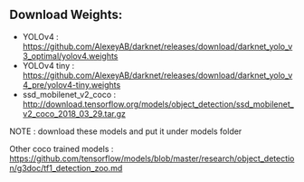 ## Download Weights:
- YOLOv4 : https://github.com/AlexeyAB/darknet/releases/download/darknet_yolo_v3_optimal/yolov4.weights
- YOLOv4 tiny : https://github.com/AlexeyAB/darknet/releases/download/darknet_yolo_v4_pre/yolov4-tiny.weights
- ssd_mobilenet_v2_coco : http://download.tensorflow.org/models/object_detection/ssd_mobilenet_v2_coco_2018_03_29.tar.gz

NOTE : download these models and put it under models folder

Other coco trained models : https://github.com/tensorflow/models/blob/master/research/object_detection/g3doc/tf1_detection_zoo.md
